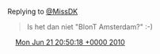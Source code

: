 Replying to [@MissDK](https://twitter.com/Doutzen/status/16715503354)

> Is het dan niet "BlonT Amsterdam?" :\-\)

<img src="../../media/tweet.ico" width="12" /> [Mon Jun 21 20:50:18 +0000 2010](https://twitter.com/DromerDenker/status/16720644710)